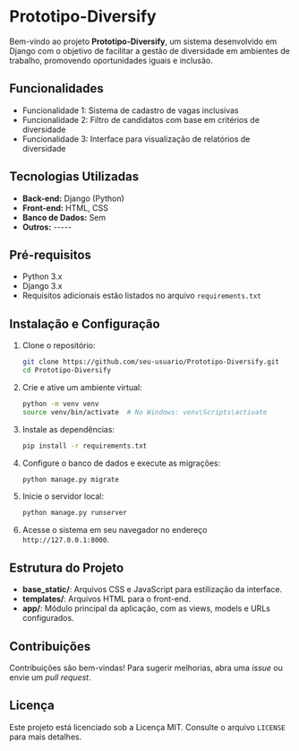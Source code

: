 # Prototipo-Diversify

Bem-vindo ao projeto **Prototipo-Diversify**, um sistema desenvolvido em Django com o objetivo de facilitar a gestão de diversidade em ambientes de trabalho, promovendo oportunidades iguais e inclusão.

## Funcionalidades

- Funcionalidade 1: Sistema de cadastro de vagas inclusivas
- Funcionalidade 2: Filtro de candidatos com base em critérios de diversidade
- Funcionalidade 3: Interface para visualização de relatórios de diversidade
  
## Tecnologias Utilizadas

- **Back-end:** Django (Python)
- **Front-end:** HTML, CSS
- **Banco de Dados:** Sem
- **Outros:** -----

## Pré-requisitos

- Python 3.x
- Django 3.x
- Requisitos adicionais estão listados no arquivo `requirements.txt`

## Instalação e Configuração

1. Clone o repositório:
   ```bash
   git clone https://github.com/seu-usuario/Prototipo-Diversify.git
   cd Prototipo-Diversify
   ```

2. Crie e ative um ambiente virtual:
   ```bash
   python -m venv venv
   source venv/bin/activate  # No Windows: venv\Scripts\activate
   ```

3. Instale as dependências:
   ```bash
   pip install -r requirements.txt
   ```

4. Configure o banco de dados e execute as migrações:
   ```bash
   python manage.py migrate
   ```

5. Inicie o servidor local:
   ```bash
   python manage.py runserver
   ```

6. Acesse o sistema em seu navegador no endereço `http://127.0.0.1:8000`.

## Estrutura do Projeto

- **base_static/**: Arquivos CSS e JavaScript para estilização da interface.
- **templates/**: Arquivos HTML para o front-end.
- **app/**: Módulo principal da aplicação, com as views, models e URLs configurados.
  
## Contribuições

Contribuições são bem-vindas! Para sugerir melhorias, abra uma _issue_ ou envie um _pull request_.

## Licença

Este projeto está licenciado sob a Licença MIT. Consulte o arquivo `LICENSE` para mais detalhes.
